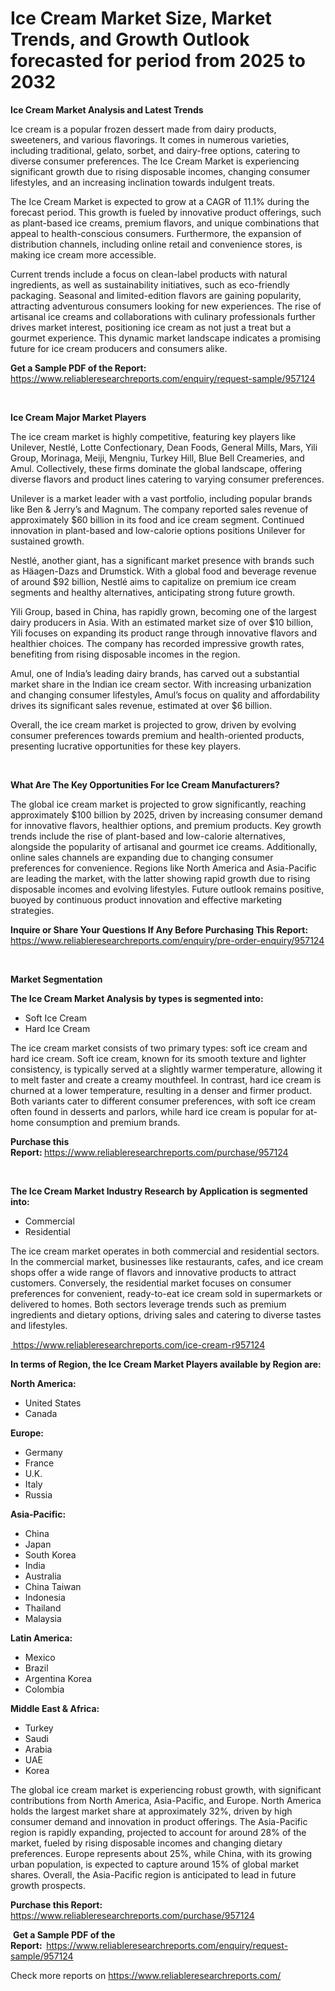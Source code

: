 <p><h1>Ice Cream Market Size, Market Trends, and Growth Outlook forecasted for period from 2025 to 2032</h1></p><p><strong>Ice Cream Market Analysis and Latest Trends</strong></p>
<p><p>Ice cream is a popular frozen dessert made from dairy products, sweeteners, and various flavorings. It comes in numerous varieties, including traditional, gelato, sorbet, and dairy-free options, catering to diverse consumer preferences. The Ice Cream Market is experiencing significant growth due to rising disposable incomes, changing consumer lifestyles, and an increasing inclination towards indulgent treats. </p><p>The Ice Cream Market is expected to grow at a CAGR of 11.1% during the forecast period. This growth is fueled by innovative product offerings, such as plant-based ice creams, premium flavors, and unique combinations that appeal to health-conscious consumers. Furthermore, the expansion of distribution channels, including online retail and convenience stores, is making ice cream more accessible. </p><p>Current trends include a focus on clean-label products with natural ingredients, as well as sustainability initiatives, such as eco-friendly packaging. Seasonal and limited-edition flavors are gaining popularity, attracting adventurous consumers looking for new experiences. The rise of artisanal ice creams and collaborations with culinary professionals further drives market interest, positioning ice cream as not just a treat but a gourmet experience. This dynamic market landscape indicates a promising future for ice cream producers and consumers alike.</p></p>
<p><strong>Get a Sample PDF of the Report:&nbsp;</strong> <a href="https://www.reliableresearchreports.com/enquiry/request-sample/957124?utm_campaign=2243&utm_medium=2&utm_source=Github&utm_content=ia&utm_term=07042025&utm_id=ice-cream">https://www.reliableresearchreports.com/enquiry/request-sample/957124</a></p>
<p>&nbsp;</p>
<p><strong>Ice Cream Major Market Players</strong></p>
<p><p>The ice cream market is highly competitive, featuring key players like Unilever, Nestlé, Lotte Confectionary, Dean Foods, General Mills, Mars, Yili Group, Morinaga, Meiji, Mengniu, Turkey Hill, Blue Bell Creameries, and Amul. Collectively, these firms dominate the global landscape, offering diverse flavors and product lines catering to varying consumer preferences.</p><p>Unilever is a market leader with a vast portfolio, including popular brands like Ben & Jerry’s and Magnum. The company reported sales revenue of approximately $60 billion in its food and ice cream segment. Continued innovation in plant-based and low-calorie options positions Unilever for sustained growth.</p><p>Nestlé, another giant, has a significant market presence with brands such as Häagen-Dazs and Drumstick. With a global food and beverage revenue of around $92 billion, Nestlé aims to capitalize on premium ice cream segments and healthy alternatives, anticipating strong future growth.</p><p>Yili Group, based in China, has rapidly grown, becoming one of the largest dairy producers in Asia. With an estimated market size of over $10 billion, Yili focuses on expanding its product range through innovative flavors and healthier choices. The company has recorded impressive growth rates, benefiting from rising disposable incomes in the region.</p><p>Amul, one of India’s leading dairy brands, has carved out a substantial market share in the Indian ice cream sector. With increasing urbanization and changing consumer lifestyles, Amul’s focus on quality and affordability drives its significant sales revenue, estimated at over $6 billion.</p><p>Overall, the ice cream market is projected to grow, driven by evolving consumer preferences towards premium and health-oriented products, presenting lucrative opportunities for these key players.</p></p>
<p>&nbsp;</p>
<p><strong>What Are The Key Opportunities For Ice Cream Manufacturers?</strong></p>
<p><p>The global ice cream market is projected to grow significantly, reaching approximately $100 billion by 2025, driven by increasing consumer demand for innovative flavors, healthier options, and premium products. Key growth trends include the rise of plant-based and low-calorie alternatives, alongside the popularity of artisanal and gourmet ice creams. Additionally, online sales channels are expanding due to changing consumer preferences for convenience. Regions like North America and Asia-Pacific are leading the market, with the latter showing rapid growth due to rising disposable incomes and evolving lifestyles. Future outlook remains positive, buoyed by continuous product innovation and effective marketing strategies.</p></p>
<p><strong>Inquire or Share Your Questions If Any Before Purchasing This Report:</strong> <a href="https://www.reliableresearchreports.com/enquiry/pre-order-enquiry/957124?utm_campaign=2243&utm_medium=2&utm_source=Github&utm_content=ia&utm_term=07042025&utm_id=ice-cream">https://www.reliableresearchreports.com/enquiry/pre-order-enquiry/957124</a></p>
<p>&nbsp;</p>
<p><strong>Market Segmentation</strong></p>
<p><strong>The Ice Cream Market Analysis by types is segmented into:</strong></p>
<p><ul><li>Soft Ice Cream</li><li>Hard Ice Cream</li></ul></p>
<p><p>The ice cream market consists of two primary types: soft ice cream and hard ice cream. Soft ice cream, known for its smooth texture and lighter consistency, is typically served at a slightly warmer temperature, allowing it to melt faster and create a creamy mouthfeel. In contrast, hard ice cream is churned at a lower temperature, resulting in a denser and firmer product. Both variants cater to different consumer preferences, with soft ice cream often found in desserts and parlors, while hard ice cream is popular for at-home consumption and premium brands.</p></p>
<p><strong>Purchase this Report:&nbsp;</strong><a href="https://www.reliableresearchreports.com/purchase/957124?utm_campaign=2243&utm_medium=2&utm_source=Github&utm_content=ia&utm_term=07042025&utm_id=ice-cream">https://www.reliableresearchreports.com/purchase/957124</a></p>
<p>&nbsp;</p>
<p><strong>The Ice Cream Market Industry Research by Application is segmented into:</strong></p>
<p><ul><li>Commercial</li><li>Residential</li></ul></p>
<p><p>The ice cream market operates in both commercial and residential sectors. In the commercial market, businesses like restaurants, cafes, and ice cream shops offer a wide range of flavors and innovative products to attract customers. Conversely, the residential market focuses on consumer preferences for convenient, ready-to-eat ice cream sold in supermarkets or delivered to homes. Both sectors leverage trends such as premium ingredients and dietary options, driving sales and catering to diverse tastes and lifestyles.</p></p>
<p><a href="https://www.reliableresearchreports.com/ice-cream-r957124?utm_campaign=2243&utm_medium=2&utm_source=Github&utm_content=ia&utm_term=07042025&utm_id=ice-cream">&nbsp;https://www.reliableresearchreports.com/ice-cream-r957124</a></p>
<p><strong>In terms of Region, the Ice Cream Market Players available by Region are:</strong></p>
<p>
    <p> <strong> North America: </strong>
        <ul>
            <li>United States</li>
            <li>Canada</li>
        </ul>
        </p> 
    <p> <strong> Europe: </strong>
        <ul>
            <li>Germany</li>
            <li>France</li>
            <li>U.K.</li>
            <li>Italy</li>
            <li>Russia</li>
        </ul>
        </p> 
    <p> <strong> Asia-Pacific: </strong>
        <ul>
            <li>China</li>
            <li>Japan</li>
            <li>South Korea</li>
            <li>India</li>
            <li>Australia</li>
            <li>China Taiwan</li>
            <li>Indonesia</li>
            <li>Thailand</li>
            <li>Malaysia</li>
        </ul>
        </p> 
    <p> <strong> Latin America: </strong>
        <ul>
            <li>Mexico</li>
            <li>Brazil</li>
            <li>Argentina Korea</li>
            <li>Colombia</li>
        </ul>
        </p> 
    <p> <strong> Middle East & Africa: </strong>
        <ul>
            <li>Turkey</li>
            <li>Saudi</li>
            <li>Arabia</li>
            <li>UAE</li>
            <li>Korea</li>
        </ul>
    </p>
    </p>
<p><p>The global ice cream market is experiencing robust growth, with significant contributions from North America, Asia-Pacific, and Europe. North America holds the largest market share at approximately 32%, driven by high consumer demand and innovation in product offerings. The Asia-Pacific region is rapidly expanding, projected to account for around 28% of the market, fueled by rising disposable incomes and changing dietary preferences. Europe represents about 25%, while China, with its growing urban population, is expected to capture around 15% of global market shares. Overall, the Asia-Pacific region is anticipated to lead in future growth prospects.</p></p>
<p><strong>Purchase this Report: </strong><a href="https://www.reliableresearchreports.com/purchase/957124?utm_campaign=2243&utm_medium=2&utm_source=Github&utm_content=ia&utm_term=07042025&utm_id=ice-cream">https://www.reliableresearchreports.com/purchase/957124</a></p>
<p>&nbsp;<strong>Get a Sample PDF of the Report:&nbsp;&nbsp;</strong><a href="https://www.reliableresearchreports.com/enquiry/request-sample/957124?utm_campaign=2243&utm_medium=2&utm_source=Github&utm_content=ia&utm_term=07042025&utm_id=ice-cream">https://www.reliableresearchreports.com/enquiry/request-sample/957124</a></p>
<p><strong></strong></p>
<p>Check more reports on <a href="https://www.reliableresearchreports.com/?utm_campaign=2243&utm_medium=2&utm_source=Github&utm_content=ia&utm_term=07042025&utm_id=ice-cream">https://www.reliableresearchreports.com/</a></p>